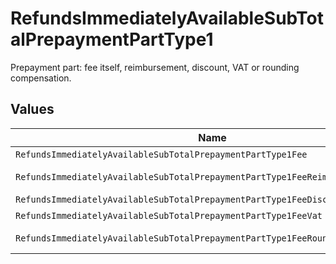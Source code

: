# RefundsImmediatelyAvailableSubTotalPrepaymentPartType1

Prepayment part: fee itself, reimbursement, discount, VAT or rounding compensation.


## Values

| Name                                                                            | Value                                                                           |
| ------------------------------------------------------------------------------- | ------------------------------------------------------------------------------- |
| `RefundsImmediatelyAvailableSubTotalPrepaymentPartType1Fee`                     | fee                                                                             |
| `RefundsImmediatelyAvailableSubTotalPrepaymentPartType1FeeReimbursement`        | fee-reimbursement                                                               |
| `RefundsImmediatelyAvailableSubTotalPrepaymentPartType1FeeDiscount`             | fee-discount                                                                    |
| `RefundsImmediatelyAvailableSubTotalPrepaymentPartType1FeeVat`                  | fee-vat                                                                         |
| `RefundsImmediatelyAvailableSubTotalPrepaymentPartType1FeeRoundingCompensation` | fee-rounding-compensation                                                       |